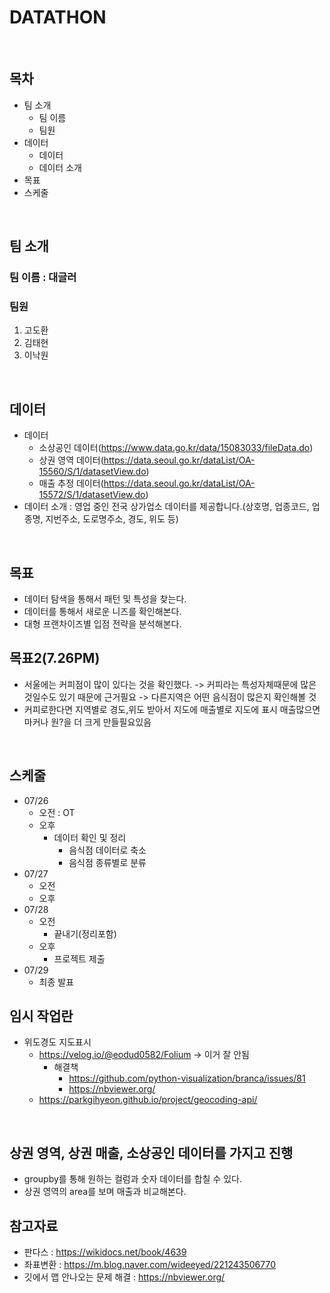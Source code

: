 # DATATHON
<br>

## 목차
  - 팀 소개
    - 팀 이름
    - 팀원
  - 데이터
    - 데이터
    - 데이터 소개  
  - 목표
  - 스케줄
<br>

## 팀 소개
### 팀 이름 : 대글러
### 팀원
  1. 고도환
  2. 김태현
  3. 이낙원 

<br>

## 데이터
  - 데이터
    - 소상공인 데이터(https://www.data.go.kr/data/15083033/fileData.do)
    - 상권 영역 데이터(https://data.seoul.go.kr/dataList/OA-15560/S/1/datasetView.do)
    - 매출 추정 데이터(https://data.seoul.go.kr/dataList/OA-15572/S/1/datasetView.do)
  - 데이터 소개 : 영업 중인 전국 상가업소 데이터를 제공합니다.(상호명, 업종코드, 업종명, 지번주소, 도로명주소, 경도, 위도 등)
<br>

## 목표
  - 데이터 탐색을 통해서 패턴 및 특성을 찾는다.
  - 데이터를 통해서 새로운 니즈를 확인해본다.
  - 대형 프랜차이즈별 입점 전략을 분석해본다.
 
## 목표2(7.26PM)
  - 서울에는 커피점이 많이 있다는 것을 확인했다. -> 커피라는 특성자체때문에 많은 것일수도 있기 때문에 근거필요 -> 다른지역은 어떤 음식점이 많은지 확인해볼 것 
  - 커피로한다면 지역별로 경도,위도 받아서 지도에 매출별로 지도에 표시 매출많으면 마커나 원?을 더 크게 만들필요있음
<br>

## 스케줄
  - 07/26
    - 오전 : OT
    - 오후
      - 데이터 확인 및 정리
        - 음식점 데이터로 축소
        - 음식점 종류별로 분류  
  - 07/27
    - 오전
    - 오후  
  - 07/28
    - 오전
      - 끝내기(정리포함)
    - 오후
      - 프로젝트 제출  
  - 07/29
    - 최종 발표
   
 
 ## 임시 작업란
  - 위도경도 지도표시
    - https://velog.io/@eodud0582/Folium -> 이거 잘 안됨
      - 해결책
        - https://github.com/python-visualization/branca/issues/81
        - https://nbviewer.org/ 
    - https://parkgihyeon.github.io/project/geocoding-api/

<br>

 ## 상권 영역, 상권 매출, 소상공인 데이터를 가지고 진행
  - groupby를 통해 원하는 컬럼과 숫자 데이터를 합칠 수 있다.
  - 상권 영역의 area를 보며 매출과 비교해본다.

 ## 참고자료
  - 판다스 : https://wikidocs.net/book/4639
  - 좌표변환 : https://m.blog.naver.com/wideeyed/221243506770
  - 깃에서 맵 안나오는 문제 해결 : https://nbviewer.org/
